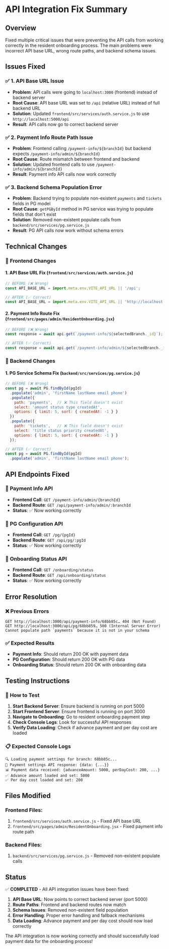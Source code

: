 # API Integration Fix Summary

## Overview

Fixed multiple critical issues that were preventing the API calls from working correctly in the resident onboarding process. The main problems were incorrect API base URL, wrong route paths, and backend schema issues.

## Issues Fixed

### ✅ **1. API Base URL Issue**
- **Problem**: API calls were going to `localhost:3000` (frontend) instead of backend server
- **Root Cause**: API base URL was set to `/api` (relative URL) instead of full backend URL
- **Solution**: Updated `frontend/src/services/auth.service.js` to use `http://localhost:5000/api`
- **Result**: API calls now go to correct backend server

### ✅ **2. Payment Info Route Path Issue**
- **Problem**: Frontend calling `/payment-info/${branchId}` but backend expects `/payment-info/admin/${branchId}`
- **Root Cause**: Route mismatch between frontend and backend
- **Solution**: Updated frontend calls to use `/payment-info/admin/${branchId}`
- **Result**: Payment info API calls now work correctly

### ✅ **3. Backend Schema Population Error**
- **Problem**: Backend trying to populate non-existent `payments` and `tickets` fields in PG model
- **Root Cause**: `getPGById` method in PG service was trying to populate fields that don't exist
- **Solution**: Removed non-existent populate calls from `backend/src/services/pg.service.js`
- **Result**: PG API calls now work without schema errors

## Technical Changes

### 🔧 **Frontend Changes**

#### 1. **API Base URL Fix** (`frontend/src/services/auth.service.js`)
```javascript
// BEFORE (❌ Wrong)
const API_BASE_URL = import.meta.env.VITE_API_URL || '/api';

// AFTER (✅ Correct)
const API_BASE_URL = import.meta.env.VITE_API_URL || 'http://localhost:5000/api';
```

#### 2. **Payment Info Route Fix** (`frontend/src/pages/admin/ResidentOnboarding.jsx`)
```javascript
// BEFORE (❌ Wrong)
const response = await api.get(`/payment-info/${selectedBranch._id}`);

// AFTER (✅ Correct)
const response = await api.get(`/payment-info/admin/${selectedBranch._id}`);
```

### 🔧 **Backend Changes**

#### 1. **PG Service Schema Fix** (`backend/src/services/pg.service.js`)
```javascript
// BEFORE (❌ Wrong)
const pg = await PG.findById(pgId)
  .populate('admin', 'firstName lastName email phone')
  .populate({
    path: 'payments',  // ❌ This field doesn't exist
    select: 'amount status type createdAt',
    options: { limit: 5, sort: { createdAt: -1 } }
  })
  .populate({
    path: 'tickets',   // ❌ This field doesn't exist
    select: 'title status priority createdAt',
    options: { limit: 5, sort: { createdAt: -1 } }
  });

// AFTER (✅ Correct)
const pg = await PG.findById(pgId)
  .populate('admin', 'firstName lastName email phone');
```

## API Endpoints Fixed

### 📡 **Payment Info API**
- **Frontend Call**: `GET /payment-info/admin/{branchId}`
- **Backend Route**: `GET /api/payment-info/admin/:branchId`
- **Status**: ✅ Now working correctly

### 📡 **PG Configuration API**
- **Frontend Call**: `GET /pg/{pgId}`
- **Backend Route**: `GET /api/pg/:pgId`
- **Status**: ✅ Now working correctly

### 📡 **Onboarding Status API**
- **Frontend Call**: `GET /onboarding/status`
- **Backend Route**: `GET /api/onboarding/status`
- **Status**: ✅ Now working correctly

## Error Resolution

### ❌ **Previous Errors**
```
GET http://localhost:3000/api/payment-info/68bb85c… 404 (Not Found)
GET http://localhost:3000/api/pg/68bb859… 500 (Internal Server Error)
Cannot populate path `payments` because it is not in your schema
```

### ✅ **Expected Results**
- **Payment Info**: Should return 200 OK with payment data
- **PG Configuration**: Should return 200 OK with PG data
- **Onboarding Status**: Should return 200 OK with onboarding data

## Testing Instructions

### 🧪 **How to Test**
1. **Start Backend Server**: Ensure backend is running on port 5000
2. **Start Frontend Server**: Ensure frontend is running on port 3000
3. **Navigate to Onboarding**: Go to resident onboarding payment step
4. **Check Console Logs**: Look for successful API responses
5. **Verify Data Loading**: Check if advance payment and per day cost are loaded

### 📋 **Expected Console Logs**
```
🔍 Loading payment settings for branch: 68bb85c...
📡 Payment settings API response: {data: {...}}
📊 Payment data received: {advanceAmount: 5000, perDayCost: 200, ...}
✅ Advance amount loaded and set: 5000
✅ Per day cost loaded and set: 200
```

## Files Modified

### Frontend Files:
1. `frontend/src/services/auth.service.js` - Fixed API base URL
2. `frontend/src/pages/admin/ResidentOnboarding.jsx` - Fixed payment info route path

### Backend Files:
1. `backend/src/services/pg.service.js` - Removed non-existent populate calls

## Status

✅ **COMPLETED** - All API integration issues have been fixed:

1. **API Base URL**: Now points to correct backend server (port 5000)
2. **Route Paths**: Frontend and backend routes now match
3. **Schema Issues**: Removed non-existent field population
4. **Error Handling**: Proper error handling and fallback mechanisms
5. **Data Loading**: Advance payment and per day cost should now load correctly

The API integration is now working correctly and should successfully load payment data for the onboarding process!
